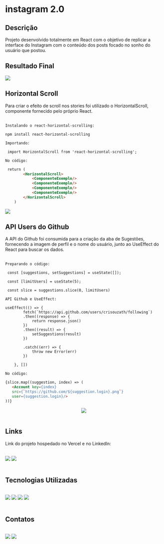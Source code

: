 # instagram 2.0
## Descrição
Projeto desenvolvido totalmente em React com o objetivo de replicar a interface do Instagram com o conteúdo dos posts focado no sonho do usuário que postou.

## Resultado Final
<img src='https://user-images.githubusercontent.com/111239606/198903327-45bc1caf-73fc-4f57-bb55-43d133d0a321.png'></img>

## Horizontal Scroll
Para criar o efeito de scroll nos stories foi utilizado o HorizontalScroll, componente fornecido pelo próprio React.<br><br>

`Instalando o react-horizontal-scrolling:`
```
npm install react-horizontal-scrolling
```

`Importando:`
```
 import HorizontalScroll from 'react-horizontal-scrolling';
```

`No código:`
```html
 return (
        <HorizontalScroll>
            <ComponenteExemplo/>
            <ComponenteExemplo/>
            <ComponenteExemplo/>
            <ComponenteExemplo/>
        </HorizontalScroll>
    )
```
<img src='https://user-images.githubusercontent.com/111239606/198903822-ab71562e-337b-499a-8638-d8c6b1f1571e.gif'></img>

## API Users do Github
A API do Github foi consumida para a criação da aba de Sugestões, fornecendo a imagem de perfil e o nome do usuário, junto ao UseEffect do React para buscar os dados.<br><br>

`Preparando o código:`
```
 const [suggestions, setSuggestions] = useState([]);

 const [limitUsers] = useState(5);

 const slice = suggestions.slice(0, limitUsers)
```

`API Github e UseEffect:`
```
useEffect(() => {
        fetch(`https://api.github.com/users/crisouzath/following`)
        .then((response) => {
            return response.json()
        })
        .then((result) => {
            setSuggestions(result)
        })

        .catch((err) => {
            throw new Error(err)
        })

    }, [])
```

`No código:`
```html
{slice.map((suggestion, index) => (
   <Account key={index} 
   src={`https://github.com/${suggestion.login}.png`} 
   user={suggestion.login}/>
))}
```
<div align=center>
<img src='https://user-images.githubusercontent.com/111239606/198905150-5acfb1de-1f54-4a4c-af7e-4c2634fd09a8.png'>
</div><br>

## Links
Link do projeto hospedado no Vercel e no LinkedIn:
<div style='display:inline_block'><br>
<a href='[instagram-asuini02a-crisouzath.vercel.app](https://vercel.com/crisouzath/instagram)' target=_blank><img src='https://img.shields.io/badge/Vercel-000000?style=for-the-badge&logo=vercel&logoColor=white'></a>
<a href=''><img src='https://img.shields.io/badge/LinkedIn-0077B5?style=for-the-badge&logo=linkedin&logoColor=white'></a>
</div><br>

## Tecnologias Utilizadas
<div style='display:inline_block'><br>
<img src='https://img.shields.io/badge/React-20232A?style=for-the-badge&logo=react&logoColor=61DAFB'>
<img src='https://img.shields.io/badge/JavaScript-F7DF1E?style=for-the-badge&logo=javascript&logoColor=black'>
<img src='https://img.shields.io/badge/CSS3-1572B6?style=for-the-badge&logo=css3&logoColor=white'>
<img src='https://img.shields.io/badge/HTML5-E34F26?style=for-the-badge&logo=html5&logoColor=white'>
</div><br>

## Contatos
<div style='display:inline_block'><br>
<a href='https://www.linkedin.com/in/cristhian-de-souza/' target=_blank><img src="https://img.shields.io/badge/LinkedIn-0077B5?style=for-the-badge&logo=linkedin&logoColor=white"/></a>
<a href='https://github.com/crisouzath' target=_blank><img src='https://img.shields.io/badge/GitHub-100000?style=for-the-badge&logo=github&logoColor=white'/></a>
</div><br>
